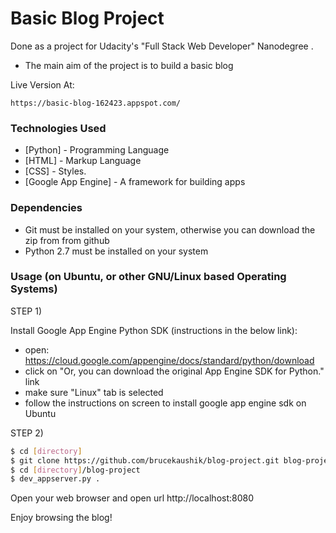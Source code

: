 # Basic Blog Project

Done as a project for Udacity's "Full Stack Web Developer" Nanodegree .

  - The main aim of the project is to build a basic blog

Live Version At:

	https://basic-blog-162423.appspot.com/

### Technologies Used

* [Python] - Programming Language
* [HTML] - Markup Language
* [CSS] - Styles.
* [Google App Engine] - A framework for building apps

### Dependencies

* Git must be installed on your system, otherwise you can download the zip from from github
* Python 2.7 must be installed on your system

### Usage (on Ubuntu, or other GNU/Linux based Operating Systems)

STEP 1)

Install Google App Engine Python SDK (instructions in the below link):

 * open: https://cloud.google.com/appengine/docs/standard/python/download
 * click on "Or, you can download the original App Engine SDK for Python." link
 * make sure "Linux" tab is selected
 * follow the instructions on screen to install google app engine sdk on Ubuntu

 STEP 2)

```sh
$ cd [directory]
$ git clone https://github.com/brucekaushik/blog-project.git blog-project
$ cd [directory]/blog-project
$ dev_appserver.py .
```

Open your web browser and open url http://localhost:8080

Enjoy browsing the blog!
